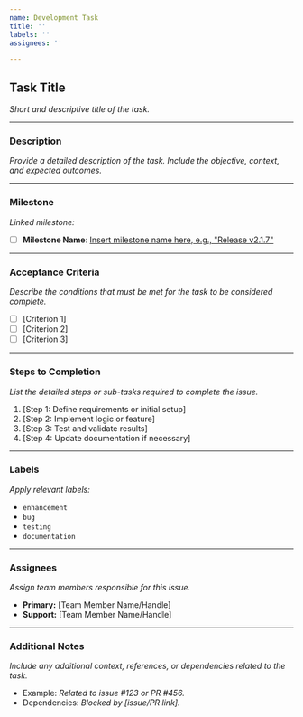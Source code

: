 ```yaml
---
name: Development Task
title: ''
labels: ''
assignees: ''

---
```


## **Task Title**  
_Short and descriptive title of the task._  

---

### **Description**  
_Provide a detailed description of the task. Include the objective, context, and expected outcomes._  

---

### **Milestone**  
_Linked milestone:_  
- [ ] **Milestone Name**: [Insert milestone name here, e.g., "Release v2.1.7"](https://github.com/pinellolab/CRISPRme/milestones)  

---

### **Acceptance Criteria**  
_Describe the conditions that must be met for the task to be considered complete._  
- [ ] [Criterion 1]  
- [ ] [Criterion 2]  
- [ ] [Criterion 3]  

---

### **Steps to Completion**  
_List the detailed steps or sub-tasks required to complete the issue._  
1. [Step 1: Define requirements or initial setup]  
2. [Step 2: Implement logic or feature]  
3. [Step 3: Test and validate results]  
4. [Step 4: Update documentation if necessary]  

---

### **Labels**  
_Apply relevant labels:_  
- `enhancement`  
- `bug`  
- `testing`  
- `documentation`  

---

### **Assignees**  
_Assign team members responsible for this issue._  
- **Primary:** [Team Member Name/Handle]  
- **Support:** [Team Member Name/Handle]  

---

### **Additional Notes**  
_Include any additional context, references, or dependencies related to the task._  
- Example: _Related to issue #123 or PR #456._  
- Dependencies: _Blocked by [issue/PR link]._  

